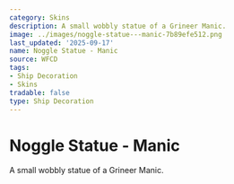 ```yaml
---
category: Skins
description: A small wobbly statue of a Grineer Manic.
image: ../images/noggle-statue---manic-7b89efe512.png
last_updated: '2025-09-17'
name: Noggle Statue - Manic
source: WFCD
tags:
- Ship Decoration
- Skins
tradable: false
type: Ship Decoration
---
```


# Noggle Statue - Manic

A small wobbly statue of a Grineer Manic.

